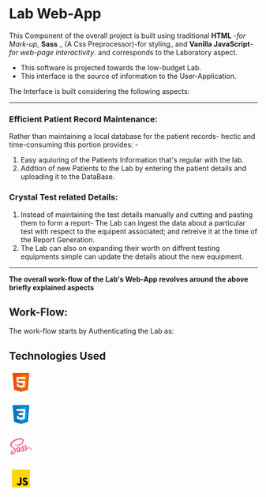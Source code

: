 # **Lab Web-App**

This Component of the overall project is built using traditional **HTML** _-for Mark-up_, **Sass** _ (A Css Preprocessor)-for styling_ and **Vanilla JavaScript**_- for web-page interactivity_. and corresponds to the Laboratory aspect.

- This software is projected towards the low-budget Lab. <br>
- This interface is the source of information to the User-Application.<br>

The Interface is built considering the following aspects:

---

### **Efficient Patient Record Maintenance:**

Rather than maintaining a local database for the patient records- hectic and time-consuming this portion provides: -

1. Easy aquiuring of the Patients Information that's regular with the lab.
2. Addtion of new Patients to the Lab by entering the patient details and uploading it to the DataBase.

### **Crystal Test related Details:**

1. Instead of maintaining the test details manually and cutting and pasting them to form a report- The Lab can ingest the data about a particular test with respect to the equipent associated; and retreive it at the time of the Report Generation.
1. The Lab can also on expanding their worth on diffrent testing equipments simple can update the details about the new equipment.

---

**The overall work-flow of the Lab's Web-App revolves around the above briefly explained aspects**

## **Work-Flow**:

The work-flow starts by Authenticating the Lab as:

## **Technologies Used**

![img-html](/src/assets/html.png "html")

![img-css](/src/assets/css.png "Css")

![img-sass](/src/assets/sass.png "sass")

![img-JavaScript](/src/assets/javascript.png "JavaScript")
